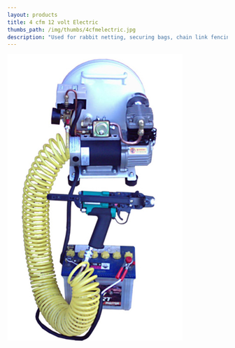 ```yaml
---
layout: products
title: 4 cfm 12 volt Electric
thumbs_path: /img/thumbs/4cfmelectric.jpg
description: "Used for rabbit netting, securing bags, chain link fencing etc. Weighs 1.55kg"
---
```


![a 4cfm Electric 12volt Compressor.](/img/large/4cfmElectric.jpeg)